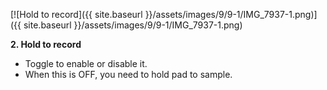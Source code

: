 ---
---

[![Hold to record]({{ site.baseurl }}/assets/images/9/9-1/IMG_7937-1.png)]({{
site.baseurl }}/assets/images/9/9-1/IMG_7937-1.png)

**2. Hold to record**

- Toggle to enable or disable it.
- When this is OFF, you need to hold pad to sample.
